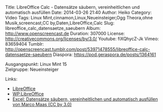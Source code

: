 Title: LibreOffice Calc - Datensätze säubern, vereinheitlichen und automatisch ausfüllen
Date: 2014-03-26 21:40
Author: Heiko
Category: Video
Tags: Linux Mint,cinnamon,Linux,Neueinsteiger,Ogg Theora,ohne Musik,screencast,CC by,Daten,LibreOffice,Calc
Slug: libreoffice_calc_datensaetze_saeubern
Album: http://www.openscreencast.de
Duration: 307000
License: http://creativecommons.org/licenses/by/3.0/
Youtube: fiXQhycZ-Jk
Vimeo: 83659404
Tumblr: http://openscreencast.tumblr.com/post/53971478555/libreoffice-calc-datensaetze-saeubern
Diaspora: https://pod.geraspora.de/posts/1364161

Ausgangspunkt: Linux Mint 15  
Zielgruppe: Neueinsteiger  

Links:

  * [LibreOffice](http://de.libreoffice.org/hilfe-kontakt/handbuecher/ "Link zu LibreOffice" )
  * [WP:LibreOffice](http://de.wikipedia.org/wiki/Libreoffice "LibreOffice" )
  * [Excel: Datensätze säubern, vereinheitlichen und automatisch ausfüllen von Marco Maas (CC by 3.0)](http://www.opendatacity.de/excel-datensatze-saubern-vereinheitlichen-und-automatisch-ausfullen/ "opendatacity.de" )

